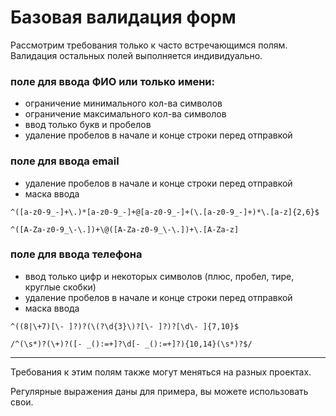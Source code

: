 # Базовая валидация форм

Рассмотрим требования только к часто встречающимся полям. Валидация остальных полей выполняется индивидуально.

### поле для ввода ФИО или только имени:

* ограничение минимального кол-ва символов
* ограничение максимального кол-ва символов
* ввод только букв и пробелов
* удаление пробелов в начале и конце строки перед отправкой

### поле для ввода email

* удаление пробелов в начале и конце строки перед отправкой
* маска ввода

```regex
^([a-z0-9_-]+\.)*[a-z0-9_-]+@[a-z0-9_-]+(\.[a-z0-9_-]+)*\.[a-z]{2,6}$
```

```regex
^([A-Za-z0-9_\-\.])+\@([A-Za-z0-9_\-\.])+\.[A-Za-z]
```

### поле для ввода телефона

* ввод только цифр и некоторых символов (плюс, пробел, тире, круглые скобки)
* удаление пробелов в начале и конце строки перед отправкой
* маска ввода

```regex
^((8|\+7)[\- ]?)?(\(?\d{3}\)?[\- ]?)?[\d\- ]{7,10}$
```

```regex
/^(\s*)?(\+)?([- _():=+]?\d[- _():=+]?){10,14}(\s*)?$/
```

---

Требования к этим полям также могут меняться на разных проектах.

Регулярные выражения даны для примера, вы можете использовать свои.
